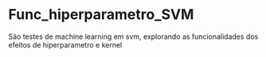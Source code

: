 # Func_hiperparametro_SVM
São testes de machine learning em svm, explorando as funcionalidades dos efeitos de hiperparametro e kernel
